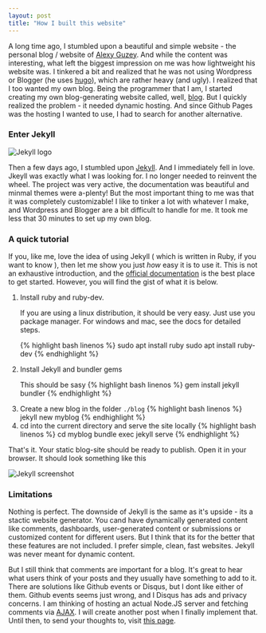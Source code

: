 ```yaml
---
layout: post
title: "How I built this website"
---
```


A long time ago, I stumbled upon a beautiful and simple website - the personal blog / website of [Alexy Guzey](https://guzey.com/). And while the content was interesting, what left the biggest impression on me was how lightweight his website was. I tinkered a bit and realized that he was not using Wordpress or Blogger (he uses [hugo](https://gohugo.io/)), which are rather heavy (and ugly). I realized that I too wanted my own blog. Being the programmer that I am, I started creating my own blog-generating website called, well, [blog](https://github.com/agrawal-d/blog). But I quickly realized the problem - it needed dynamic hosting. And since Github Pages was the hosting I wanted to use, I had to search for another alternative.

### Enter Jekyll

![Jekyll logo]({{site.url}}/img/logo-jekyll.png)

Then a few days ago, I stumbled upon [Jekyll](https://jekyllrb.com/). And I immediately fell in love. Jkeyll was exactly what I was looking for. I no longer needed to reinvent the wheel. The project was very active, the documentation was beautiful and minmal themes were a-plenty! But the most important thing to me was that it was completely customizable! I like to tinker a lot with whatever I make, and Wordpress and Blogger are a bit difficult to handle for me. It took me less that 30 minutes to set up my own blog.

### A quick tutorial

If you, like me, love the idea of using Jekyll ( which is written in Ruby, if you want to know ), then let me show you just _how_ easy it is to use it. This is not an exhaustive introduction, and the [official documentation](https://jekyllrb.com/docs/) is the best place to get started. However, you will find the gist of what it is below.

<ol>
<li>Install ruby and ruby-dev.

If you are using a linux distribution, it should be very easy. Just use you package manager. For windows and mac, see the docs for detailed steps.

{% highlight bash linenos %}
sudo apt install ruby
sudo apt install ruby-dev
{% endhighlight %}

</li>
<li>Install Jekyll and bundler gems

This should be sasy
{% highlight bash linenos %}
gem install jekyll bundler
{% endhighlight %}

</li>
<li>Create a new blog in the folder <code>./blog</code>
{% highlight bash linenos %}
jekyll new myblog
{% endhighlight %}
</li>
<li> cd into the current directory and serve the site locally
{% highlight bash linenos %}
cd myblog
bundle exec jekyll serve
{% endhighlight %}
</li>
</ol>

That's it. Your static blog-site should be ready to publish. Open it in your browser. It should look something like this

![Jekyll screenshot]({{site.url}}/img/jekyll-demo.png)

### Limitations

Nothing is perfect. The downside of Jekyll is the same as it's upside - its a stactic website generator. You cand have dynamically generated content like comments, dashboards, user-generated content or submissions or customized content for different users. But I think that its for the better that these features are not included. I prefer simple, clean, fast websites. Jekyll was never meant for dynamic content.

But I still think that comments are important for a blog. It's great to hear what users think of your posts and they usually have something to add to it. There are solutions like Github events or Disqus, but I dont like either of them. Github events seems just wrong, and I Disqus has ads and privacy concerns. I am thinking of hosting an actual Node.JS server and fetching comments via [AJAX](<https://en.wikipedia.org/wiki/Ajax_(programming)>). I will create another post when I finally implement that. Until then, to send your thoughts to, visit [this page](/contact).
